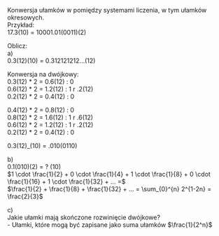 Konwersja ułamków w pomiędzy systemami liczenia, w tym ułamków okresowych.  
Przykład:  
17.3(10)  =  10001.01(0011)(2)  

Oblicz:  
a)  
0.3(12)(10)  = 0.312121212...(12)  

Konwersja na dwójkowy:  
0.3(12) * 2 = 0.6(12) : 0  
0.6(12) * 2 = 1.2(12) : 1 r .2(12)  
0.2(12) * 2 = 0.4(12) : 0  
  
0.4(12) * 2 = 0.8(12) : 0  
0.8(12) * 2 = 1.6(12) : 1 r .6(12)  
0.6(12) * 2 = 1.2(12) : 1 r .2(12)  
0.2(12) * 2 = 0.4(12) : 0  

0.3(12)_(10) = .010(0110)

b)  
0.1(010)(2) = ? (10)  
$1 \cdot \frac{1}{2} + 0 \cdot \frac{1}{4} + 1 \cdot \frac{1}{8} + 0 \cdot \frac{1}{16} + 1 \cdot \frac{1}{32} + ... =$    
$\frac{1}{2} + \frac{1}{8} + \frac{1}{32} + ... = \sum_{0}^{n} 
2^{1-2n} = \frac{2}{3}$  

c)  
Jakie ułamki mają skończone rozwinięcie dwójkowe?  
\- Ułamki, które mogą być zapisane jako suma ułamków $\frac{1}{2^n}$


